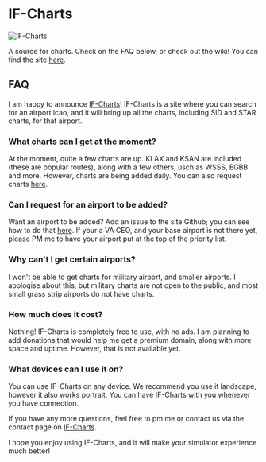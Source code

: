 # IF-Charts
![IF-Charts](https://raw.githubusercontent.com/IF-Apps/IF-Charts/readme/header.png)

A source for charts. Check on the FAQ below, or check out the wiki! You can find the site [here](https://if-charts.000webhostapp.com/).

## FAQ
I am happy to announce [IF-Charts](https://if-charts.000webhostapp.com/)! IF-Charts is a site where you can search for an airport icao, and it will bring up all the charts, including SID and STAR charts, for that airport.

### What charts can I get at the moment?
At the moment, quite a few charts are up. KLAX and KSAN are included (these are popular routes), along with a few others, usch as WSSS, EGBB and more. However, charts are being added daily. You can also request charts [here](https://github.com/GiacomoLaw/IF-Charts/wiki/Requesting-charts).

### Can I request for an airport to be added?
Want an airport to be added? Add an issue to the site Github; you can see how to do that [here](https://github.com/GiacomoLaw/IF-Charts/wiki/Requesting-charts). If your a VA CEO, and your base airport is not there yet, please PM me to have your airport put at the top of the priority list.

### Why can't I get certain airports?
I won't be able to get charts for military airport, and smaller airports. I apologise about this, but military charts are not open to the public, and most small grass strip airports do not have charts.

### How much does it cost?
Nothing! IF-Charts is completely free to use, with no ads. I am planning to add donations that would help me get a premium domain, along with more space and uptime. However, that is not available yet.

### What devices can I use it on?
You can use IF-Charts on any device. We recommend you use it landscape, however it also works portrait. You can have IF-Charts with you whenever you have connection.

If you have any more questions, feel free to pm me or contact us via the contact page on [IF-Charts](https://if-charts.000webhostapp.com/ ).

I hope you enjoy using IF-Charts, and it will make your simulator experience much better!
